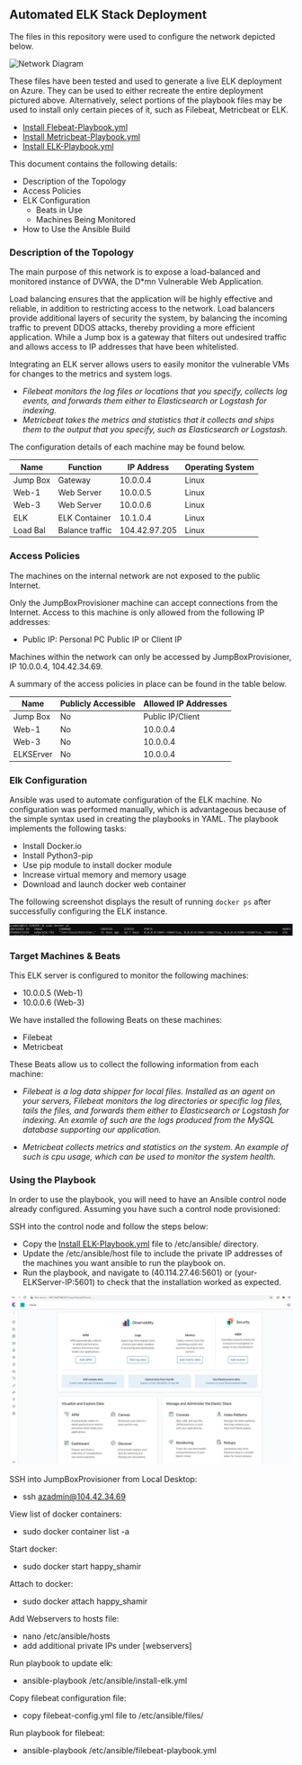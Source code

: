 ## Automated ELK Stack Deployment
 
The files in this repository were used to configure the network depicted below.
 
![Network Diagram](https://user-images.githubusercontent.com/81546221/134252735-f87d4fe8-2239-4974-acb5-cec1795d2aec.JPG)
 
These files have been tested and used to generate a live ELK deployment on Azure. They can be used to either recreate the entire deployment pictured above. Alternatively, select portions of the playbook files may be used to install only certain pieces of it, such as Filebeat, Metricbeat or ELK.
 
  - [Install Flebeat-Playbook.yml](https://github.com/dgriffin21/Cloud-Secuity-Azure-Project-1/blob/main/Ansible/Filebeat-Playbook)
  - [Install Metricbeat-Playbook.yml](https://github.com/dgriffin21/Cloud-Secuity-Azure-Project-1/blob/main/Ansible/Metricbeat-Playbook.yml)
  - [Install ELK-Playbook.yml](https://github.com/dgriffin21/Cloud-Secuity-Azure-Project-1/blob/main/Ansible/ELK-Playbook.yml) 
  
This document contains the following details:
- Description of the Topology
- Access Policies
- ELK Configuration
  - Beats in Use
  - Machines Being Monitored
- How to Use the Ansible Build
 
 
### Description of the Topology
 
The main purpose of this network is to expose a load-balanced and monitored instance of DVWA, the D*mn Vulnerable Web Application.
 
Load balancing ensures that the application will be highly effective and reliable, in addition to restricting access to the network. Load balancers provide additional layers of security the system, by balancing the incoming traffic to prevent DDOS attacks, thereby 
providing a more efficient application. While a Jump box is a gateway that filters out undesired traffic and allows access to IP addresses that have been whitelisted.
 
 
Integrating an ELK server allows users to easily monitor the vulnerable VMs for changes to the metrics and system logs.
- _Filebeat monitors the log files or locations that you specify, collects log events, and forwards them either to Elasticsearch or Logstash for indexing._
- _Metricbeat takes the metrics and statistics that it collects and ships them to the output that you specify, such as Elasticsearch or Logstash._
 
The configuration details of each machine may be found below.

| Name     | Function      | IP Address   | Operating System |
|----------|---------------|--------------|------------------|
| Jump Box | Gateway       | 10.0.0.4     | Linux            |
| Web-1    | Web Server    | 10.0.0.5     | Linux            |
| Web-3    | Web Server    | 10.0.0.6     | Linux            |
| ELK      | ELK Container | 10.1.0.4     | Linux            |
| Load Bal |Balance traffic| 104.42.97.205| Linux            |
 
### Access Policies
 
The machines on the internal network are not exposed to the public Internet.
 
Only the JumpBoxProvisioner machine can accept connections from the Internet. Access to this machine is only allowed from the following IP addresses:
- Public IP: Personal PC Public IP or Client IP
 
Machines within the network can only be accessed by JumpBoxProvisioner, IP 10.0.0.4, 104.42.34.69.

 
A summary of the access policies in place can be found in the table below.
 
| Name     | Publicly Accessible | Allowed IP Addresses |
|----------|---------------------|----------------------|
| Jump Box | No                  | Public IP/Client     |
| Web-1    | No                  | 10.0.0.4             |
| Web-3    | No                  | 10.0.0.4             |
| ELKSErver| No                  | 10.0.0.4             |

### Elk Configuration
 
Ansible was used to automate configuration of the ELK machine. No configuration was performed manually, which is advantageous because of the simple syntax used in creating the playbooks in YAML. The playbook implements the 
following tasks: 

- Install Docker.io
- Install Python3-pip 
- Use pip module to install docker module
- Increase virtual memory and memory usage
- Download and launch docker web container

 The following screenshot displays the result of running `docker ps` after successfully configuring the ELK instance.
 
![ELK Container Sucess](https://github.com/dgriffin21/Cloud-Secuity-Azure-Project-1/blob/main/Images/Docker_ELK_Container.JPG)
 
### Target Machines & Beats
This ELK server is configured to monitor the following machines:
- 10.0.0.5 (Web-1)
- 10.0.0.6 (Web-3) 
 
We have installed the following Beats on these machines:
- Filebeat
- Metricbeat
 
These Beats allow us to collect the following information from each machine:
- _Filebeat is a log data shipper for local files. Installed as an agent on your servers, Filebeat monitors the log directories or specific log files, tails the files, and forwards them either to Elasticsearch or Logstash for indexing. An examle of such are the logs produced from the MySQL database supporting our application._

- _Metricbeat collects metrics and statistics on the system. An example of such is cpu usage, which can be used to monitor the system health._
 
### Using the Playbook
In order to use the playbook, you will need to have an Ansible control node already configured. Assuming you have such a control node provisioned:
 
SSH into the control node and follow the steps below:
- Copy the [Install ELK-Playbook.yml](https://github.com/dgriffin21/Cloud-Secuity-Azure-Project-1/blob/main/Ansible/ELK-Playbook.yml) file to /etc/ansible/ directory.
- Update the /etc/ansible/host file to include the private IP addresses of the machines you want ansible to run the playbook on.
- Run the playbook, and navigate to (40.114.27.46:5601) or (your-ELKServer-IP:5601) to check that the installation worked as expected.

![ELK Dashboard](https://github.com/dgriffin21/Cloud-Secuity-Azure-Project-1/blob/main/Images/ELK-Dashboard.JPG)
 
SSH into JumpBoxProvisioner from Local Desktop: 

- ssh azadmin@104.42.34.69
    
View list of docker containers: 
- sudo docker container list -a
    
  
Start docker: 
- sudo docker start happy_shamir
    
  
Attach to docker: 
- sudo docker attach happy_shamir
    
  
Add Webservers to hosts file: 
- nano /etc/ansible/hosts
- add additional private IPs under [webservers]
    
  
Run playbook to update elk: 
- ansible-playbook /etc/ansible/install-elk.yml
    
  
Copy filebeat configuration file: 
- copy filebeat-config.yml file to /etc/ansible/files/
    
Run playbook for filebeat: 
- ansible-playbook /etc/ansible/filebeat-playbook.yml
